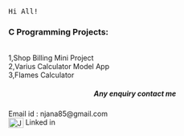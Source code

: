 
<tt align="center" width="20px">Hi All!</tt>

<h3>C Programming Projects:</h3><br>
1,Shop Billing Mini Project<br>
2,Varius Calculator Model App<br>
3,Flames Calculator<br>
         

<h5 align="center">Any enquiry contact me</h5>
               Email id : njana85@gmail.com 
               <br>
               <a href="https://www.linkedin.com/in/jana-n-9a3b2925a" target="blank"><img align="center" src="https://cdn.jsdelivr.net/npm/simple-icons@3.0.1/icons/linkedin.svg" alt="JanaN02" height="20" width="30" /></a> 
               Linked in
